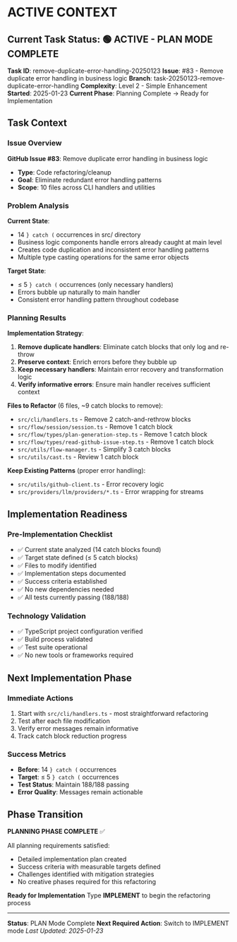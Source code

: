 # ACTIVE CONTEXT

## Current Task Status: 🟢 ACTIVE - PLAN MODE COMPLETE

**Task ID**: remove-duplicate-error-handling-20250123
**Issue**: #83 - Remove duplicate error handling in business logic
**Branch**: task-20250123-remove-duplicate-error-handling
**Complexity**: Level 2 - Simple Enhancement
**Started**: 2025-01-23
**Current Phase**: Planning Complete → Ready for Implementation

## Task Context

### Issue Overview

**GitHub Issue #83**: Remove duplicate error handling in business logic

- **Type**: Code refactoring/cleanup
- **Goal**: Eliminate redundant error handling patterns
- **Scope**: 10 files across CLI handlers and utilities

### Problem Analysis

**Current State**:

- 14 `} catch (` occurrences in src/ directory
- Business logic components handle errors already caught at main level
- Creates code duplication and inconsistent error handling patterns
- Multiple type casting operations for the same error objects

**Target State**:

- ≤ 5 `} catch (` occurrences (only necessary handlers)
- Errors bubble up naturally to main handler
- Consistent error handling pattern throughout codebase

### Planning Results

**Implementation Strategy**:

1. **Remove duplicate handlers**: Eliminate catch blocks that only log and re-throw
2. **Preserve context**: Enrich errors before they bubble up
3. **Keep necessary handlers**: Maintain error recovery and transformation logic
4. **Verify informative errors**: Ensure main handler receives sufficient context

**Files to Refactor** (6 files, ~9 catch blocks to remove):

- `src/cli/handlers.ts` - Remove 2 catch-and-rethrow blocks
- `src/flow/session/session.ts` - Remove 1 catch block
- `src/flow/types/plan-generation-step.ts` - Remove 1 catch block
- `src/flow/types/read-github-issue-step.ts` - Remove 1 catch block
- `src/utils/flow-manager.ts` - Simplify 3 catch blocks
- `src/utils/cast.ts` - Review 1 catch block

**Keep Existing Patterns** (proper error handling):

- `src/utils/github-client.ts` - Error recovery logic
- `src/providers/llm/providers/*.ts` - Error wrapping for streams

## Implementation Readiness

### Pre-Implementation Checklist

- ✅ Current state analyzed (14 catch blocks found)
- ✅ Target state defined (≤ 5 catch blocks)
- ✅ Files to modify identified
- ✅ Implementation steps documented
- ✅ Success criteria established
- ✅ No new dependencies needed
- ✅ All tests currently passing (188/188)

### Technology Validation

- ✅ TypeScript project configuration verified
- ✅ Build process validated
- ✅ Test suite operational
- ✅ No new tools or frameworks required

## Next Implementation Phase

### Immediate Actions

1. Start with `src/cli/handlers.ts` - most straightforward refactoring
2. Test after each file modification
3. Verify error messages remain informative
4. Track catch block reduction progress

### Success Metrics

- **Before**: 14 `} catch (` occurrences
- **Target**: ≤ 5 `} catch (` occurrences
- **Test Status**: Maintain 188/188 passing
- **Error Quality**: Messages remain actionable

## Phase Transition

**PLANNING PHASE COMPLETE** ✅

All planning requirements satisfied:

- Detailed implementation plan created
- Success criteria with measurable targets defined
- Challenges identified with mitigation strategies
- No creative phases required for this refactoring

**Ready for Implementation**
Type **IMPLEMENT** to begin the refactoring process

---

**Status**: PLAN Mode Complete
**Next Required Action**: Switch to IMPLEMENT mode
_Last Updated: 2025-01-23_
